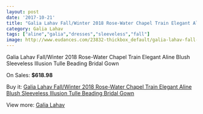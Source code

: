 ```yaml
---
layout: post
date: '2017-10-21'
title: "Galia Lahav Fall/Winter 2018 Rose-Water Chapel Train Elegant Aline Blush Sleeveless Illusion Tulle Beading Bridal Gown"
category: Galia Lahav
tags: ["aline","galia","dresses","sleeveless","fall"]
image: http://www.eudances.com/23832-thickbox_default/galia-lahav-fall-winter-2018-rose-water-chapel-train-elegant-aline-blush-sleeveless-illusion-tulle-beading-bridal-gown.jpg
---
```

Galia Lahav Fall/Winter 2018 Rose-Water Chapel Train Elegant Aline Blush Sleeveless Illusion Tulle Beading Bridal Gown

On Sales: **$618.98**
<a href="https://www.eudances.com/en/galia-lahav/7924-galia-lahav-fall-winter-2018-rose-water-chapel-train-elegant-aline-blush-sleeveless-illusion-tulle-beading-bridal-gown.html"><amp-img layout="responsive" width="600" height="600" src="//www.eudances.com/23832-thickbox_default/galia-lahav-fall-winter-2018-rose-water-chapel-train-elegant-aline-blush-sleeveless-illusion-tulle-beading-bridal-gown.jpg" alt="Galia Lahav Fall/Winter 2018 Rose-Water Chapel Train Elegant Aline Blush Sleeveless Illusion Tulle Beading Bridal Gown 0" /></a>
<a href="https://www.eudances.com/en/galia-lahav/7924-galia-lahav-fall-winter-2018-rose-water-chapel-train-elegant-aline-blush-sleeveless-illusion-tulle-beading-bridal-gown.html"><amp-img layout="responsive" width="600" height="600" src="//www.eudances.com/23833-thickbox_default/galia-lahav-fall-winter-2018-rose-water-chapel-train-elegant-aline-blush-sleeveless-illusion-tulle-beading-bridal-gown.jpg" alt="Galia Lahav Fall/Winter 2018 Rose-Water Chapel Train Elegant Aline Blush Sleeveless Illusion Tulle Beading Bridal Gown 1" /></a>

Buy it: [Galia Lahav Fall/Winter 2018 Rose-Water Chapel Train Elegant Aline Blush Sleeveless Illusion Tulle Beading Bridal Gown](https://www.eudances.com/en/galia-lahav/7924-galia-lahav-fall-winter-2018-rose-water-chapel-train-elegant-aline-blush-sleeveless-illusion-tulle-beading-bridal-gown.html "Galia Lahav Fall/Winter 2018 Rose-Water Chapel Train Elegant Aline Blush Sleeveless Illusion Tulle Beading Bridal Gown")

View more: [Galia Lahav](https://www.eudances.com/en/119-galia-lahav "Galia Lahav")